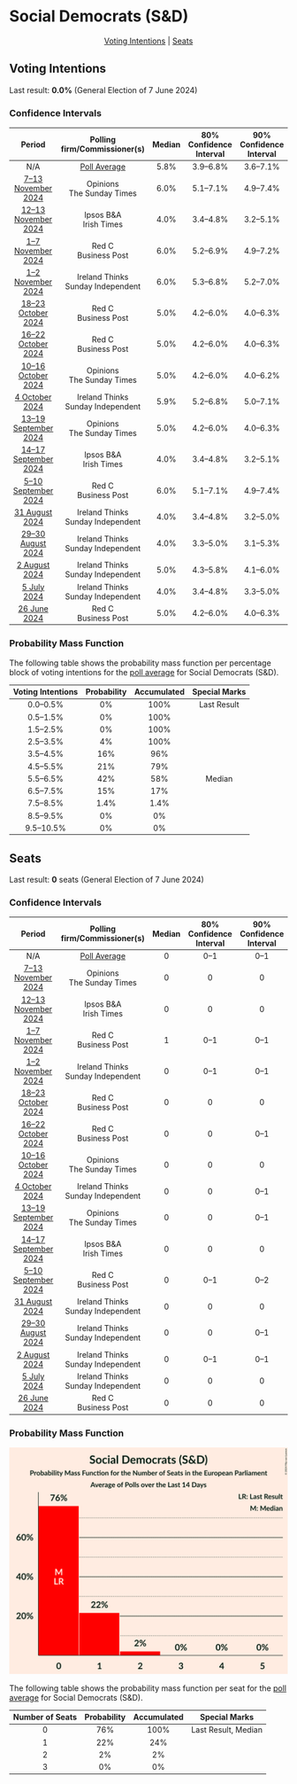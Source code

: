 # Social Democrats (S&D)

<p align="center"><a href="#voting-intentions">Voting Intentions</a> | <a href="#seats">Seats</a></p>

## Voting Intentions

Last result: **0.0%** (General Election of 7 June 2024)

### Confidence Intervals

| Period     | Polling firm/Commissioner(s) | Median | 80% Confidence Interval | 90% Confidence Interval | 95% Confidence Interval | 99% Confidence Interval |
|:----------:|:----------------:|:-----------:|:-----------------------:|:-----------------------:|:-----------------------:|:-----------------------:|
| N/A | [Poll Average](average.html) | 5.8% | 3.9–6.8% | 3.6–7.1% | 3.4–7.4% | 3.0–7.9% |
| [7–13 November 2024](2024-11-13-Opinions.html) | Opinions <br> The Sunday Times | 6.0% | 5.1–7.1% | 4.9–7.4% | 4.7–7.7% | 4.3–8.2% |
| [12–13 November 2024](2024-11-13-IpsosBA.html) | Ipsos B&A <br> Irish Times | 4.0% | 3.4–4.8% | 3.2–5.1% | 3.0–5.3% | 2.7–5.7% |
| [1–7 November 2024](2024-11-07-RedC.html) | Red C <br> Business Post | 6.0% | 5.2–6.9% | 4.9–7.2% | 4.8–7.5% | 4.4–7.9% |
| [1–2 November 2024](2024-11-02-IrelandThinks.html) | Ireland Thinks <br> Sunday Independent | 6.0% | 5.3–6.8% | 5.2–7.0% | 5.0–7.2% | 4.7–7.6% |
| [18–23 October 2024](2024-10-23-RedC.html) | Red C <br> Business Post | 5.0% | 4.2–6.0% | 4.0–6.3% | 3.8–6.5% | 3.5–7.0% |
| [16–22 October 2024](2024-10-22-RedC.html) | Red C <br> Business Post | 5.0% | 4.2–6.0% | 4.0–6.3% | 3.8–6.5% | 3.5–7.1% |
| [10–16 October 2024](2024-10-16-Opinions.html) | Opinions <br> The Sunday Times | 5.0% | 4.2–6.0% | 4.0–6.2% | 3.8–6.5% | 3.4–7.0% |
| [4 October 2024](2024-10-04-IrelandThinks.html) | Ireland Thinks <br> Sunday Independent | 5.9% | 5.2–6.8% | 5.0–7.1% | 4.8–7.3% | 4.5–7.8% |
| [13–19 September 2024](2024-09-19-Opinions.html) | Opinions <br> The Sunday Times | 5.0% | 4.2–6.0% | 4.0–6.3% | 3.8–6.5% | 3.5–7.1% |
| [14–17 September 2024](2024-09-17-IpsosBA.html) | Ipsos B&A <br> Irish Times | 4.0% | 3.4–4.8% | 3.2–5.1% | 3.0–5.3% | 2.7–5.7% |
| [5–10 September 2024](2024-09-10-RedC.html) | Red C <br> Business Post | 6.0% | 5.1–7.1% | 4.9–7.4% | 4.7–7.6% | 4.3–8.2% |
| [31 August 2024](2024-08-31-IrelandThinks.html) | Ireland Thinks <br> Sunday Independent | 4.0% | 3.4–4.8% | 3.2–5.0% | 3.1–5.2% | 2.8–5.5% |
| [29–30 August 2024](2024-08-30-IrelandThinks.html) | Ireland Thinks <br> Sunday Independent | 4.0% | 3.3–5.0% | 3.1–5.3% | 3.0–5.5% | 2.6–6.0% |
| [2 August 2024](2024-08-02-IrelandThinks.html) | Ireland Thinks <br> Sunday Independent | 5.0% | 4.3–5.8% | 4.1–6.0% | 3.9–6.2% | 3.6–6.7% |
| [5 July 2024](2024-07-05-IrelandThinks.html) | Ireland Thinks <br> Sunday Independent | 4.0% | 3.4–4.8% | 3.3–5.0% | 3.1–5.2% | 2.9–5.5% |
| [26 June 2024](2024-06-26-RedC.html) | Red C <br> Business Post | 5.0% | 4.2–6.0% | 4.0–6.3% | 3.8–6.5% | 3.5–7.1% |

### Probability Mass Function

The following table shows the probability mass function per percentage block of voting intentions for the [poll average](average.html) for Social Democrats (S&D).

| Voting Intentions | Probability | Accumulated | Special Marks |
|:-----------------:|:-----------:|:-----------:|:-------------:|
| 0.0–0.5% | 0% | 100% | Last Result |
| 0.5–1.5% | 0% | 100% |  |
| 1.5–2.5% | 0% | 100% |  |
| 2.5–3.5% | 4% | 100% |  |
| 3.5–4.5% | 16% | 96% |  |
| 4.5–5.5% | 21% | 79% |  |
| 5.5–6.5% | 42% | 58% | Median |
| 6.5–7.5% | 15% | 17% |  |
| 7.5–8.5% | 1.4% | 1.4% |  |
| 8.5–9.5% | 0% | 0% |  |
| 9.5–10.5% | 0% | 0% |  |


## Seats

Last result: **0** seats (General Election of 7 June 2024)

### Confidence Intervals

| Period     | Polling firm/Commissioner(s) | Median | 80% Confidence Interval | 90% Confidence Interval | 95% Confidence Interval | 99% Confidence Interval |
|:----------:|:----------------:|:------:|:-----------------------:|:-----------------------:|:-----------------------:|:-----------------------:|
| N/A | [Poll Average](average.html) | 0 | 0–1 | 0–1 | 0–1 | 0–2 |
| [7–13 November 2024](2024-11-13-Opinions.html) | Opinions <br> The Sunday Times | 0 | 0 | 0 | 0–1 | 0–2 |
| [12–13 November 2024](2024-11-13-IpsosBA.html) | Ipsos B&A <br> Irish Times | 0 | 0 | 0 | 0 | 0 |
| [1–7 November 2024](2024-11-07-RedC.html) | Red C <br> Business Post | 1 | 0–1 | 0–1 | 0–2 | 0–2 |
| [1–2 November 2024](2024-11-02-IrelandThinks.html) | Ireland Thinks <br> Sunday Independent | 0 | 0–1 | 0–1 | 0–2 | 0–2 |
| [18–23 October 2024](2024-10-23-RedC.html) | Red C <br> Business Post | 0 | 0 | 0 | 0–1 | 0–1 |
| [16–22 October 2024](2024-10-22-RedC.html) | Red C <br> Business Post | 0 | 0 | 0–1 | 0–1 | 0–1 |
| [10–16 October 2024](2024-10-16-Opinions.html) | Opinions <br> The Sunday Times | 0 | 0 | 0 | 0 | 0–1 |
| [4 October 2024](2024-10-04-IrelandThinks.html) | Ireland Thinks <br> Sunday Independent | 0 | 0 | 0–1 | 0–2 | 0–2 |
| [13–19 September 2024](2024-09-19-Opinions.html) | Opinions <br> The Sunday Times | 0 | 0 | 0–1 | 0–1 | 0–1 |
| [14–17 September 2024](2024-09-17-IpsosBA.html) | Ipsos B&A <br> Irish Times | 0 | 0 | 0 | 0 | 0 |
| [5–10 September 2024](2024-09-10-RedC.html) | Red C <br> Business Post | 0 | 0–1 | 0–2 | 0–2 | 0–2 |
| [31 August 2024](2024-08-31-IrelandThinks.html) | Ireland Thinks <br> Sunday Independent | 0 | 0 | 0 | 0 | 0 |
| [29–30 August 2024](2024-08-30-IrelandThinks.html) | Ireland Thinks <br> Sunday Independent | 0 | 0 | 0–1 | 0–1 | 0–1 |
| [2 August 2024](2024-08-02-IrelandThinks.html) | Ireland Thinks <br> Sunday Independent | 0 | 0–1 | 0–1 | 0–1 | 0–1 |
| [5 July 2024](2024-07-05-IrelandThinks.html) | Ireland Thinks <br> Sunday Independent | 0 | 0 | 0 | 0 | 0 |
| [26 June 2024](2024-06-26-RedC.html) | Red C <br> Business Post | 0 | 0 | 0 | 0 | 0–1 |

### Probability Mass Function

![Graph with seats probability mass function not yet produced](average-seats-pmf-socialdemocratssd.png "Seats Probability Mass Function")

The following table shows the probability mass function per seat for the [poll average](average.html) for Social Democrats (S&D).

| Number of Seats | Probability | Accumulated | Special Marks |
|:---------------:|:-----------:|:-----------:|:-------------:|
| 0 | 76% | 100% | Last Result, Median |
| 1 | 22% | 24% |  |
| 2 | 2% | 2% |  |
| 3 | 0% | 0% |  |


